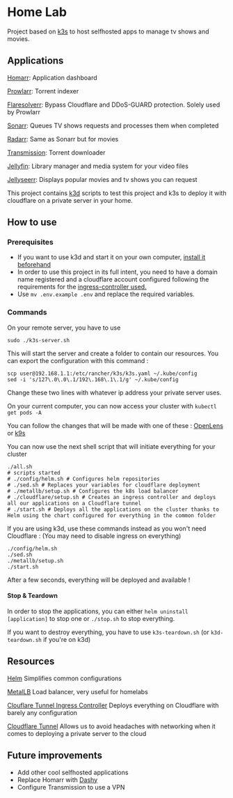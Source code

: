 # Home Lab

Project based on [k3s](https://k3s.io/) to host selfhosted apps to manage tv shows and movies.

## Applications

[Homarr](https://github.com/ajnart/homarr): Application dashboard

[Prowlarr](https://github.com/Prowlarr/Prowlarr): Torrent indexer

[Flaresolverr](https://github.com/FlareSolverr/FlareSolverr): Bypass Cloudflare and DDoS-GUARD protection. Solely used by Prowlarr

[Sonarr](https://github.com/Sonarr/sonarr): Queues TV shows requests and processes them when completed

[Radarr](https://github.com/Radarr/radarr): Same as Sonarr but for movies

[Transmission](https://github.com/transmission/transmission): Torrent downloader

[Jellyfin](https://github.com/jellyfin/jellyfin): Library manager and media system for your video files

[Jellyseerr](https://github.com/Fallenbagel/jellyseerr): Displays popular movies and tv shows you can request

This project contains [k3d](https://k3d.io/v5.6.0/) scripts to test this project and k3s to deploy it with cloudflare on a private server in your home.

## How to use

### Prerequisites

- If you want to use k3d and start it on your own computer, [install it beforehand](https://k3d.io/v5.6.0/#releases)
- In order to use this project in its full intent, you need to have a domain name registered and a cloudflare account configured following the requirements for the [ingress-controller used.](https://github.com/STRRL/cloudflare-tunnel-ingress-controller/blob/master/README.md)
- Use `mv .env.example .env` and replace the required variables.

### Commands
On your remote server, you have to use
```shell
sudo ./k3s-server.sh
```
This will start the server and create a folder to contain our resources.
You can export the configuration with this command :
```shell
scp user@192.168.1.1:/etc/rancher/k3s/k3s.yaml ~/.kube/config
sed -i 's/127\.0\.0\.1/192\.168\.1\.1/g' ~/.kube/config
```
Change these two lines with whatever ip address your private server uses.

On your current computer, you can now access your cluster with `kubectl get pods -A`

You can follow the changes that will be made with one of these : [OpenLens](https://github.com/MuhammedKalkan/OpenLens) or [k9s](https://k9scli.io/)

You can now use the next shell script that will initiate everything for your cluster
```shell
./all.sh
# scripts started
# ./config/helm.sh # Configures helm repositories
# ./sed.sh # Replaces your variables for cloudflare deployment
# ./metallb/setup.sh # Configures the k8s load balancer
# ./cloudflare/setup.sh # Creates an ingress controller and deploys all our applications on a Cloudflare tunnel
# ./start.sh # Deploys all the applications on the cluster thanks to Helm using the chart configured for everything in the common folder

```
If you are using k3d, use these commands instead as you won't need Cloudflare :
(You may need to disable ingress on everything)
```shell
./config/helm.sh
./sed.sh
./metallb/setup.sh
./start.sh
```
After a few seconds, everything will be deployed and available !

#### Stop & Teardown
In order to stop the applications, you can either `helm uninstall [application]` to stop one or `./stop.sh` to stop everything.

If you want to destroy everything, you have to use `k3s-teardown.sh` (or `k3d-teardown.sh` if you're on k3d)


## Resources

[Helm](https://helm.sh/) Simplifies common configurations

[MetalLB](https://metallb.universe.tf/) Load balancer, very useful for homelabs

[Clouflare Tunnel Ingress Controller](https://github.com/STRRL/cloudflare-tunnel-ingress-controller) Deploys everything on Cloudflare with barely any configuration

[Cloudflare Tunnel](https://developers.cloudflare.com/cloudflare-one/connections/connect-networks/) Allows us to avoid headaches with networking when it comes to deploying a private server to the cloud

## Future improvements

- Add other cool selfhosted applications
- Replace Homarr with [Dashy](https://dashy.to/)
- Configure Transmission to use a VPN